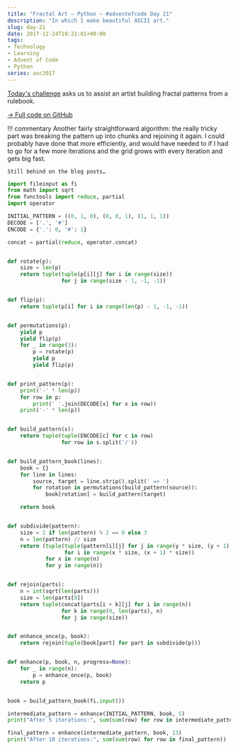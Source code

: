 ```yaml
---
title: "Fractal Art — Python — #adventofcode Day 21"
description: "In which I make beautiful ASCII art."
slug: day-21
date: 2017-12-24T19:21:01+00:00
tags:
- Technology
- Learning
- Advent of Code
- Python
series: aoc2017
---
```


[Today's challenge](http://adventofcode.com/2017/day/21) asks us to assist an artist building fractal patterns from a rulebook.

[→ Full code on GitHub](https://github.com/jezcope/aoc2017/blob/master/21-fractal-art.md)

!!! commentary
    Another fairly straightforward algorithm: the really tricky part was breaking the pattern up into chunks and rejoining it again. I could probably have done that more efficiently, and would have needed to if I had to go for a few more iterations and the grid grows with every iteration and gets big fast.
    
    Still behind on the blog posts…

```python
import fileinput as fi
from math import sqrt
from functools import reduce, partial
import operator

INITIAL_PATTERN = ((0, 1, 0), (0, 0, 1), (1, 1, 1))
DECODE = ['.', '#']
ENCODE = {'.': 0, '#': 1}

concat = partial(reduce, operator.concat)


def rotate(p):
    size = len(p)
    return tuple(tuple(p[i][j] for i in range(size))
                 for j in range(size - 1, -1, -1))


def flip(p):
    return tuple(p[i] for i in range(len(p) - 1, -1, -1))


def permutations(p):
    yield p
    yield flip(p)
    for _ in range(3):
        p = rotate(p)
        yield p
        yield flip(p)


def print_pattern(p):
    print('-' * len(p))
    for row in p:
        print(' '.join(DECODE[x] for x in row))
    print('-' * len(p))


def build_pattern(s):
    return tuple(tuple(ENCODE[c] for c in row)
                 for row in s.split('/'))


def build_pattern_book(lines):
    book = {}
    for line in lines:
        source, target = line.strip().split(' => ')
        for rotation in permutations(build_pattern(source)):
            book[rotation] = build_pattern(target)

    return book


def subdivide(pattern):
    size = 2 if len(pattern) % 2 == 0 else 3
    n = len(pattern) // size
    return (tuple(tuple(pattern[i][j] for j in range(y * size, (y + 1) * size))
                  for i in range(x * size, (x + 1) * size))
            for x in range(n)
            for y in range(n))


def rejoin(parts):
    n = int(sqrt(len(parts)))
    size = len(parts[0])
    return tuple(concat(parts[i + k][j] for i in range(n))
                 for k in range(0, len(parts), n)
                 for j in range(size))


def enhance_once(p, book):
    return rejoin(tuple(book[part] for part in subdivide(p)))


def enhance(p, book, n, progress=None):
    for _ in range(n):
        p = enhance_once(p, book)
    return p


book = build_pattern_book(fi.input())

intermediate_pattern = enhance(INITIAL_PATTERN, book, 5)
print("After 5 iterations:", sum(sum(row) for row in intermediate_pattern))

final_pattern = enhance(intermediate_pattern, book, 13)
print("After 18 iterations:", sum(sum(row) for row in final_pattern))
```
